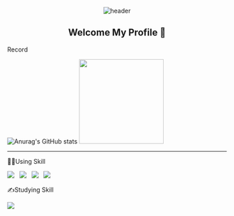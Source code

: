 <div align="center">
  
  ![header](https://capsule-render.vercel.app/api?type=Cylinder&text=Beom-Joon&fontColor=ffffff&animation=fadeIn)
</div>

<div align="center">
  
  ## Welcome My Profile 👋
</div>

<p>Record</p>

![Anurag's GitHub stats](https://github-readme-stats.vercel.app/api?username=beom-jun&show_icons=true&bg_color=00000000)
<img src="https://github-readme-stats.vercel.app/api/top-langs/?username=beom-jun&layout=compact" height="194px">


<hr>
<p>🧑‍💻Using Skill</p>

<img src="https://img.shields.io/badge/HTML5-E34F26?style=for-the-badge&logo=HTML5&logoColor=white">&nbsp;&nbsp;&nbsp;<img src="https://img.shields.io/badge/CSS3-1572B6?style=for-the-badge&logo=HTML5&logoColor=white">&nbsp;&nbsp;&nbsp;<img src="https://img.shields.io/badge/javascript-F7DF1E?style=for-the-badge&logo=HTML5&logoColor=white">&nbsp;&nbsp;&nbsp;<img src="https://img.shields.io/badge/react-61DAFB?style=for-the-badge&logo=HTML5&logoColor=white">

<p>✍️Studying Skill</p>

<img src="https://img.shields.io/badge/typescript-3178C6?style=for-the-badge&logo=HTML5&logoColor=white">



<!--
**beom-jun/beom-jun** is a ✨ _special_ ✨ repository because its `README.md` (this file) appears on your GitHub profile.

Here are some ideas to get you started:

- 🔭 I’m currently working on ...
- 🌱 I’m currently learning ...
- 👯 I’m looking to collaborate on ...
- 🤔 I’m looking for help with ...
- 💬 Ask me about ...
- 📫 How to reach me: ...
- 😄 Pronouns: ...
- ⚡ Fun fact: ...
-->
